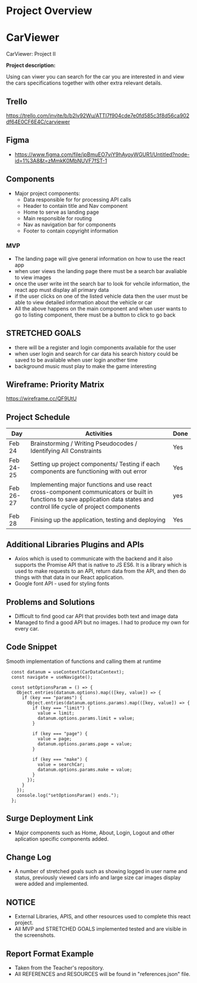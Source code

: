 # Project Overview

# CarViewer
CarViewer: Project II

**Project description:** 

Using can viwer you can search for the car you are interested in and view the cars specifications together with other extra relevant details.

## Trello
   https://trello.com/invite/b/b2lv92Wu/ATTI7f904cde7e0fd585c3f8d56ca902df64E0CF6E4C/carviewer

## Figma

- https://www.figma.com/file/jpBmuEO7viY9hAyoyWGUR1/Untitled?node-id=1%3A8&t=zMmkK0MbNUVF7fST-1

## Components

- Major project components:
  - Data responsible for for processing API calls
  - Header to contain title and Nav component 
  - Home to serve as landing page
  - Main responsible for routing 
  - Nav as navigation bar for components 
  - Footer to contain copyright information 

### MVP

- The landing page will give general information on how to use the react app
- when user views the landing page there must be a search bar avaliable to view images
- once the user write int the search bar to look for vehcile information, the react app must display all primary data 
- if the user clicks on one of the listed vehicle data then the user must be able to view detailed information about the vehicle or car 
- All the above happens on the main component and when user wants to go to listing component, there must be a button to click to go back 

## STRETCHED GOALS

- there will be a register and login components available for the user
- when user login and search for car data his search history could be saved to be available when user login another time
- background music must play to make the game interesting

## Wireframe: Priority Matrix
   
   https://wireframe.cc/QF9UtU


## Project Schedule

|  Day | Activities | Done
|---|---| ---|
|Feb 24| Brainstorming / Writing Pseudocodes / Identifying All Constraints | Yes
|Feb 24-25| Setting up project components/ Testing if each components are functioning with out error | Yes
|Feb 26-27| Implementing major functions and use react cross-component communicators or built in functions to save application data states and control life cycle of project components  | yes
|Feb 28| Finising up the application, testing and deploying  | Yes



## Additional Libraries Plugins and APIs

- Axios which is used to communicate with the backend and it also supports the Promise API that is native to JS ES6. It is a library which is used to make requests to an API, return data from the API, and then do things with that data in our React application.
- Google font API - used for styling fonts 



## Problems and Solutions 

- Difficult to find good car API that provides both text and image data 
- Managed to find a good API but no images. I had to produce my own for every car.

## Code Snippet

Smooth implementation of functions and calling them at runtime


```
  const datanum = useContext(CarDataContext);
  const navigate = useNavigate();

  const setOptionsParam = () => {
    Object.entries(datanum.options).map(([key, value]) => {
      if (key === "params") {
        Object.entries(datanum.options.params).map(([key, value]) => {
          if (key === "limit") {
            value = limit;
            datanum.options.params.limit = value;
          }

          if (key === "page") {
            value = page;
            datanum.options.params.page = value;
          }

          if (key === "make") {
            value = searchCar;
            datanum.options.params.make = value;
          }
        });
      }
    });
    console.log("setOptionsParam() ends.");
  };

```

## Surge Deployment Link

- Major components such as Home, About, Login, Logout and other aplication specific components added.


## Change Log
- A number of stretched goals such as showing logged in user name and status, previously viewed cars info and large size car images display were added and implemented.

## NOTICE 
- External Libraries, APIS, and other resources used to complete this react project.
- All MVP and STRETCHED GOALS implemented tested and are visible in the screenshots.

## Report Format Example
- Taken from the Teacher's repository. 
- All REFERENCES and RESOURCES will be found in "references.json" file.
